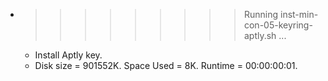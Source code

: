 * >>>>>>>>> Running inst-min-con-05-keyring-aptly.sh ...
  * Install Aptly key.
  * Disk size = 901552K. Space Used = 8K. Runtime = 00:00:00:01.
